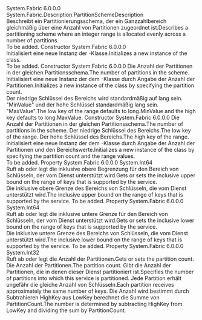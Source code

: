 <Type Name="UniformInt64RangePartitionSchemeDescription" FullName="System.Fabric.Description.UniformInt64RangePartitionSchemeDescription">
  <TypeSignature Language="C#" Value="public sealed class UniformInt64RangePartitionSchemeDescription : System.Fabric.Description.PartitionSchemeDescription" />
  <TypeSignature Language="ILAsm" Value=".class public auto ansi sealed beforefieldinit UniformInt64RangePartitionSchemeDescription extends System.Fabric.Description.PartitionSchemeDescription" />
  <TypeSignature Language="DocId" Value="T:System.Fabric.Description.UniformInt64RangePartitionSchemeDescription" />
  <TypeSignature Language="VB.NET" Value="Public NotInheritable Class UniformInt64RangePartitionSchemeDescription&#xA;Inherits PartitionSchemeDescription" />
  <TypeSignature Language="F#" Value="type UniformInt64RangePartitionSchemeDescription = class&#xA;    inherit PartitionSchemeDescription" />
  <AssemblyInfo>
    <AssemblyName>System.Fabric</AssemblyName>
    <AssemblyVersion>6.0.0.0</AssemblyVersion>
  </AssemblyInfo>
  <Base>
    <BaseTypeName>System.Fabric.Description.PartitionSchemeDescription</BaseTypeName>
  </Base>
  <Interfaces />
  <Docs>
    <summary>
      <para><span data-ttu-id="88700-101">Beschreibt ein Partitionierungsschema, der ein Ganzzahlbereich gleichmäßig über eine Anzahl von Partitionen zugeordnet ist.</span><span class="sxs-lookup"><span data-stu-id="88700-101">Describes a partitioning scheme where an integer range is allocated evenly across a number of partitions.</span></span></para>
    </summary>
    <remarks>To be added.</remarks>
  </Docs>
  <Members>
    <Member MemberName=".ctor">
      <MemberSignature Language="C#" Value="public UniformInt64RangePartitionSchemeDescription ();" />
      <MemberSignature Language="ILAsm" Value=".method public hidebysig specialname rtspecialname instance void .ctor() cil managed" />
      <MemberSignature Language="DocId" Value="M:System.Fabric.Description.UniformInt64RangePartitionSchemeDescription.#ctor" />
      <MemberSignature Language="VB.NET" Value="Public Sub New ()" />
      <MemberType>Constructor</MemberType>
      <AssemblyInfo>
        <AssemblyName>System.Fabric</AssemblyName>
        <AssemblyVersion>6.0.0.0</AssemblyVersion>
      </AssemblyInfo>
      <Parameters />
      <Docs>
        <summary>
          <para><span data-ttu-id="88700-102">Initialisiert eine neue Instanz der <see cref="T:System.Fabric.Description.UniformInt64RangePartitionSchemeDescription" />-Klasse.</span><span class="sxs-lookup"><span data-stu-id="88700-102">Initializes a new instance of the <see cref="T:System.Fabric.Description.UniformInt64RangePartitionSchemeDescription" /> class.</span></span></para>
        </summary>
        <remarks>To be added.</remarks>
      </Docs>
    </Member>
    <Member MemberName=".ctor">
      <MemberSignature Language="C#" Value="public UniformInt64RangePartitionSchemeDescription (int partitionCount);" />
      <MemberSignature Language="ILAsm" Value=".method public hidebysig specialname rtspecialname instance void .ctor(int32 partitionCount) cil managed" />
      <MemberSignature Language="DocId" Value="M:System.Fabric.Description.UniformInt64RangePartitionSchemeDescription.#ctor(System.Int32)" />
      <MemberSignature Language="VB.NET" Value="Public Sub New (partitionCount As Integer)" />
      <MemberSignature Language="F#" Value="new System.Fabric.Description.UniformInt64RangePartitionSchemeDescription : int -&gt; System.Fabric.Description.UniformInt64RangePartitionSchemeDescription" Usage="new System.Fabric.Description.UniformInt64RangePartitionSchemeDescription partitionCount" />
      <MemberType>Constructor</MemberType>
      <AssemblyInfo>
        <AssemblyName>System.Fabric</AssemblyName>
        <AssemblyVersion>6.0.0.0</AssemblyVersion>
      </AssemblyInfo>
      <Parameters>
        <Parameter Name="partitionCount" Type="System.Int32" />
      </Parameters>
      <Docs>
        <param name="partitionCount">
          <para><span data-ttu-id="88700-103">Die Anzahl der Partitionen in der gleichen Partitionsschema.</span><span class="sxs-lookup"><span data-stu-id="88700-103">The number of partitions in the scheme.</span></span></para>
        </param>
        <summary>
          <para><span data-ttu-id="88700-104">Initialisiert eine neue Instanz der dem <see cref="T:System.Fabric.Description.UniformInt64RangePartitionSchemeDescription" /> -Klasse durch Angabe der Anzahl der Partitionen.</span><span class="sxs-lookup"><span data-stu-id="88700-104">Initializes a new instance of the <see cref="T:System.Fabric.Description.UniformInt64RangePartitionSchemeDescription" /> class by specifying the partition count.</span></span></para>
        </summary>
        <remarks><span data-ttu-id="88700-105">Der niedrige Schlüssel des Bereichs wird standardmäßig auf lang sein. "MinValue" und der hohe Schlüssel standardmäßig lang sein. "MaxValue".</span><span class="sxs-lookup"><span data-stu-id="88700-105">The low key of the range defaults to long.MinValue and the high key defaults to long.MaxValue.</span></span></remarks>
      </Docs>
    </Member>
    <Member MemberName=".ctor">
      <MemberSignature Language="C#" Value="public UniformInt64RangePartitionSchemeDescription (int partitionCount, long lowKey, long highKey);" />
      <MemberSignature Language="ILAsm" Value=".method public hidebysig specialname rtspecialname instance void .ctor(int32 partitionCount, int64 lowKey, int64 highKey) cil managed" />
      <MemberSignature Language="DocId" Value="M:System.Fabric.Description.UniformInt64RangePartitionSchemeDescription.#ctor(System.Int32,System.Int64,System.Int64)" />
      <MemberSignature Language="VB.NET" Value="Public Sub New (partitionCount As Integer, lowKey As Long, highKey As Long)" />
      <MemberSignature Language="F#" Value="new System.Fabric.Description.UniformInt64RangePartitionSchemeDescription : int * int64 * int64 -&gt; System.Fabric.Description.UniformInt64RangePartitionSchemeDescription" Usage="new System.Fabric.Description.UniformInt64RangePartitionSchemeDescription (partitionCount, lowKey, highKey)" />
      <MemberType>Constructor</MemberType>
      <AssemblyInfo>
        <AssemblyName>System.Fabric</AssemblyName>
        <AssemblyVersion>6.0.0.0</AssemblyVersion>
      </AssemblyInfo>
      <Parameters>
        <Parameter Name="partitionCount" Type="System.Int32" />
        <Parameter Name="lowKey" Type="System.Int64" />
        <Parameter Name="highKey" Type="System.Int64" />
      </Parameters>
      <Docs>
        <param name="partitionCount">
          <para><span data-ttu-id="88700-106">Die Anzahl der Partitionen in der gleichen Partitionsschema.</span><span class="sxs-lookup"><span data-stu-id="88700-106">The number of partitions in the scheme.</span></span></para>
        </param>
        <param name="lowKey"><span data-ttu-id="88700-107">Der niedrige Schlüssel des Bereichs.</span><span class="sxs-lookup"><span data-stu-id="88700-107">The low key of the range.</span></span></param>
        <param name="highKey"><span data-ttu-id="88700-108">Der hohe Schlüssel des Bereichs.</span><span class="sxs-lookup"><span data-stu-id="88700-108">The high key of the range.</span></span></param>
        <summary>
          <para><span data-ttu-id="88700-109">Initialisiert eine neue Instanz der dem <see cref="T:System.Fabric.Description.UniformInt64RangePartitionSchemeDescription" /> -Klasse durch Angabe der Anzahl der Partitionen und den Bereichswerte.</span><span class="sxs-lookup"><span data-stu-id="88700-109">Initializes a new instance of the <see cref="T:System.Fabric.Description.UniformInt64RangePartitionSchemeDescription" /> class by specifying the partition count and the range values.</span></span></para>
        </summary>
        <remarks>To be added.</remarks>
      </Docs>
    </Member>
    <Member MemberName="HighKey">
      <MemberSignature Language="C#" Value="public long HighKey { get; set; }" />
      <MemberSignature Language="ILAsm" Value=".property instance int64 HighKey" />
      <MemberSignature Language="DocId" Value="P:System.Fabric.Description.UniformInt64RangePartitionSchemeDescription.HighKey" />
      <MemberSignature Language="VB.NET" Value="Public Property HighKey As Long" />
      <MemberSignature Language="F#" Value="member this.HighKey : int64 with get, set" Usage="System.Fabric.Description.UniformInt64RangePartitionSchemeDescription.HighKey" />
      <MemberType>Property</MemberType>
      <AssemblyInfo>
        <AssemblyName>System.Fabric</AssemblyName>
        <AssemblyVersion>6.0.0.0</AssemblyVersion>
      </AssemblyInfo>
      <ReturnValue>
        <ReturnType>System.Int64</ReturnType>
      </ReturnValue>
      <Docs>
        <summary>
          <para><span data-ttu-id="88700-110">Ruft ab oder legt die inklusive obere Begrenzung für den Bereich von Schlüsseln, der vom Dienst unterstützt wird.</span><span class="sxs-lookup"><span data-stu-id="88700-110">Gets or sets the inclusive upper bound on the range of keys that is supported by the service.</span></span></para>
        </summary>
        <value>
          <para><span data-ttu-id="88700-111">Die inklusive obere Grenze des Bereichs von Schlüsseln, die vom Dienst unterstützt wird.</span><span class="sxs-lookup"><span data-stu-id="88700-111">The inclusive upper bound on the range of keys that is supported by the service.</span></span></para>
        </value>
        <remarks>To be added.</remarks>
      </Docs>
    </Member>
    <Member MemberName="LowKey">
      <MemberSignature Language="C#" Value="public long LowKey { get; set; }" />
      <MemberSignature Language="ILAsm" Value=".property instance int64 LowKey" />
      <MemberSignature Language="DocId" Value="P:System.Fabric.Description.UniformInt64RangePartitionSchemeDescription.LowKey" />
      <MemberSignature Language="VB.NET" Value="Public Property LowKey As Long" />
      <MemberSignature Language="F#" Value="member this.LowKey : int64 with get, set" Usage="System.Fabric.Description.UniformInt64RangePartitionSchemeDescription.LowKey" />
      <MemberType>Property</MemberType>
      <AssemblyInfo>
        <AssemblyName>System.Fabric</AssemblyName>
        <AssemblyVersion>6.0.0.0</AssemblyVersion>
      </AssemblyInfo>
      <ReturnValue>
        <ReturnType>System.Int64</ReturnType>
      </ReturnValue>
      <Docs>
        <summary>
          <para><span data-ttu-id="88700-112">Ruft ab oder legt die inklusive untere Grenze für den Bereich von Schlüsseln, der vom Dienst unterstützt wird.</span><span class="sxs-lookup"><span data-stu-id="88700-112">Gets or sets the inclusive lower bound on the range of keys that is supported by the service.</span></span></para>
        </summary>
        <value>
          <para><span data-ttu-id="88700-113">Die inklusive untere Grenze des Bereichs von Schlüsseln, die vom Dienst unterstützt wird.</span><span class="sxs-lookup"><span data-stu-id="88700-113">The inclusive lower bound on the range of keys that is supported by the service.</span></span></para>
        </value>
        <remarks>To be added.</remarks>
      </Docs>
    </Member>
    <Member MemberName="PartitionCount">
      <MemberSignature Language="C#" Value="public int PartitionCount { get; set; }" />
      <MemberSignature Language="ILAsm" Value=".property instance int32 PartitionCount" />
      <MemberSignature Language="DocId" Value="P:System.Fabric.Description.UniformInt64RangePartitionSchemeDescription.PartitionCount" />
      <MemberSignature Language="VB.NET" Value="Public Property PartitionCount As Integer" />
      <MemberSignature Language="F#" Value="member this.PartitionCount : int with get, set" Usage="System.Fabric.Description.UniformInt64RangePartitionSchemeDescription.PartitionCount" />
      <MemberType>Property</MemberType>
      <AssemblyInfo>
        <AssemblyName>System.Fabric</AssemblyName>
        <AssemblyVersion>6.0.0.0</AssemblyVersion>
      </AssemblyInfo>
      <ReturnValue>
        <ReturnType>System.Int32</ReturnType>
      </ReturnValue>
      <Docs>
        <summary>
          <para><span data-ttu-id="88700-114">Ruft ab oder legt die Anzahl der Partitionen.</span><span class="sxs-lookup"><span data-stu-id="88700-114">Gets or sets the partition count.</span></span></para>
        </summary>
        <value>
          <para><span data-ttu-id="88700-115">Die Anzahl der Partitionen.</span><span class="sxs-lookup"><span data-stu-id="88700-115">The partition count.</span></span></para>
        </value>
        <remarks>
          <para><span data-ttu-id="88700-116">Gibt die Anzahl der Partitionen, die in denen dieser Dienst partitioniert ist.</span><span class="sxs-lookup"><span data-stu-id="88700-116">Specifies the number of partitions into which this service is partitioned.</span></span> <span data-ttu-id="88700-117">Jede Partition erhält ungefähr die gleiche Anzahl von Schlüsseln.</span><span class="sxs-lookup"><span data-stu-id="88700-117">Each partition receives approximately the same number of keys.</span></span> <span data-ttu-id="88700-118">Die Anzahl wird bestimmt durch Subtrahieren <languagekeyword>HighKey</languagekeyword> aus <languagekeyword>LowKey</languagekeyword> berechnet die Summe von <languagekeyword>PartitionCount</languagekeyword>.</span><span class="sxs-lookup"><span data-stu-id="88700-118">The number is determined by subtracting <languagekeyword>HighKey</languagekeyword> from <languagekeyword>LowKey</languagekeyword> and dividing the sum by <languagekeyword>PartitionCount</languagekeyword>.</span></span></para>
        </remarks>
      </Docs>
    </Member>
  </Members>
</Type>